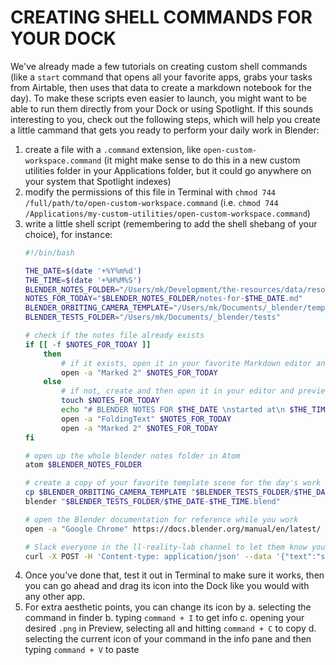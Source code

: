# CREATING SHELL COMMANDS FOR YOUR DOCK

We've already made a few tutorials on creating custom shell commands (like a `start` command that opens all your favorite apps, grabs your tasks from Airtable, then uses that data to create a markdown notebook for the day). To make these scripts even easier to launch, you might want to be able to run them directly from your Dock or using Spotlight. If this sounds interesting to you, check out the following steps, which will help you create a little cammand that gets you ready to perform your daily work in Blender: 

1. create a file with a `.command` extension, like `open-custom-workspace.command` (it might make sense to do this in a new custom utilities folder in your Applications folder, but it could go anywhere on your system that Spotlight indexes)
2. modify the permissions of this file in Terminal with `chmod 744 /full/path/to/open-custom-workspace.command` (i.e. `chmod 744 /Applications/my-custom-utilities/open-custom-workspace.command`)
3. write a little shell script (remembering to add the shell shebang of your choice), for instance:
    ```bash
    #!/bin/bash

    THE_DATE=$(date '+%Y%m%d')
    THE_TIME=$(date '+%H%M%S')
    BLENDER_NOTES_FOLDER="/Users/mk/Development/the-resources/data/resources/labs/blender-lab"
    NOTES_FOR_TODAY="$BLENDER_NOTES_FOLDER/notes-for-$THE_DATE.md"
    BLENDER_ORBITING_CAMERA_TEMPLATE="/Users/mk/Documents/_blender/templates/orbiting-cam-helical-360.blend"
    BLENDER_TESTS_FOLDER="/Users/mk/Documents/_blender/tests"

    # check if the notes file already exists
    if [[ -f $NOTES_FOR_TODAY ]]
        then
            # if it exists, open it in your favorite Markdown editor and previewer
            open -a "Marked 2" $NOTES_FOR_TODAY
        else
            # if not, create and then open it in your editor and previewer
            touch $NOTES_FOR_TODAY
            echo "# BLENDER NOTES FOR $THE_DATE \nstarted at\n $THE_TIME\n\n##GOALS FOR THE DAY" >> $NOTES_FOR_TODAY
            open -a "FoldingText" $NOTES_FOR_TODAY
            open -a "Marked 2" $NOTES_FOR_TODAY
    fi

    # open up the whole blender notes folder in Atom
    atom $BLENDER_NOTES_FOLDER

    # create a copy of your favorite template scene for the day's work and open it up
    cp $BLENDER_ORBITING_CAMERA_TEMPLATE "$BLENDER_TESTS_FOLDER/$THE_DATE-$THE_TIME.blend"
    blender "$BLENDER_TESTS_FOLDER/$THE_DATE-$THE_TIME.blend"

    # open the Blender documentation for reference while you work
    open -a "Google Chrome" https://docs.blender.org/manual/en/latest/

    # Slack everyone in the ll-reality-lab channel to let them know you're working on stuff
    curl -X POST -H 'Content-type: application/json' --data '{"text":"starting my daily work in Blender if anyone wants to work together!"}' https://hooks.slack.com/services/XXXXXSECRETSTUFFXXXXXXX
    ```
4. Once you've done that, test it out in Terminal to make sure it works, then you can go ahead and drag its icon into the Dock like you would with any other app.
5. For extra aesthetic points, you can change its icon by
    a. selecting the command in finder
    b. typing `command + I` to get info
    c. opening your desired `.png` in Preview, selecting all and hitting `command + C` to copy
    d. selecting the current icon of your command in the info pane and then typing `command + V` to paste
